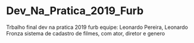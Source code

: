 # Dev_Na_Pratica_2019_Furb
Trbalho final dev na pratica 2019 furb
equipe: Leonardo Pereira, Leonardo Fronza
sistema de cadastro de filmes, com ator, diretor e genero
